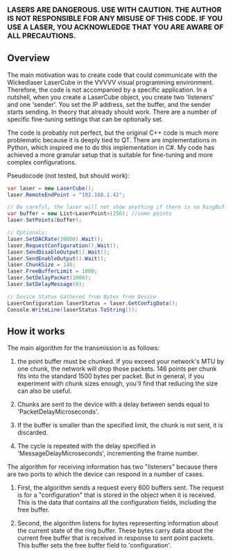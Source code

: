 ### LASERS ARE DANGEROUS. USE WITH CAUTION. THE AUTHOR IS NOT RESPONSIBLE FOR ANY MISUSE OF THIS CODE. IF YOU USE A LASER, YOU ACKNOWLEDGE THAT YOU ARE AWARE OF ALL PRECAUTIONS.

## Overview

The main motivation was to create code that could communicate with the Wickedlaser LaserCube in the VVVVV visual programming environment. Therefore, the code is not accompanied by a specific application. In a nutshell, when you create a LaserCube object, you create two 'listeners' and one 'sender'. You set the IP address, set the buffer, and the sender starts sending. In theory that already should work. There are a number of specific fine-tuning settings that can be optionally set.

The code is probably not perfect, but the original C++ code is much more problematic because it is deeply tied to QT. There are implementations in Python, which inspired me to do this implementation in C#. My code has achieved a more granular setup that is suitable for fine-tuning and more complex configurations.

Pseudocode (not tested, but should work):

```C#
var laser = new LaserCube();
laser.RemoteEndPoint = "192.168.1.42";

// Be careful, the laser will not show anything if there is no RingBuffer running, there must be at least 2 chunks for this to work. This is probably done for safety reasons. Two chunks by default >150pts
var buffer = new List<LaserPoint>(256); //some points
laser.SetPoints(buffer);

// Optionals:
laser.SetDACRate(30000).Wait(); 
laser.RequestConfiguration().Wait();
laser.SendDisableOutput().Wait();
laser.SendEnableOutput().Wait();
laser.ChunkSize = 146;
laser.FreeBufferLimit = 1000;
laser.SetDelayPacket(1000);
laser.SetDelayMessage(0);

// Device Status Gathered from Bytes from Device
LaserConfiguration laserStatus = laser.GetConfigData();
Console.WriteLine(laserStatus.ToString());
```

## How it works

The main algorithm for the transmission is as follows:

1. the point buffer must be chunked. If you exceed your network's MTU by one chunk, the network will drop those packets. 146 points per chunk fits into the standard 1500 bytes per packet. But in general, if you experiment with chunk sizes enough, you'll find that reducing the size can also be useful.

2. Chunks are sent to the device with a delay between sends equal to 'PacketDelayMicroseconds'.

3. If the buffer is smaller than the specified limit, the chunk is not sent, it is discarded.

4. The cycle is repeated with the delay specified in 'MessageDelayMicroseconds', incrementing the frame number.

The algorithm for receiving information has two "listeners" because there are two ports to which the device can respond in a number of cases.

1. First, the algorithm sends a request every 600 buffers sent. The request is for a "configuration" that is stored in the object when it is received. This is the data that contains all the configuration fields, including the free buffer.

2. Second, the algorithm listens for bytes representing information about the current state of the ring buffer. These bytes carry data about the current free buffer that is received in response to sent point packets. This buffer sets the free buffer field to 'configuration'.